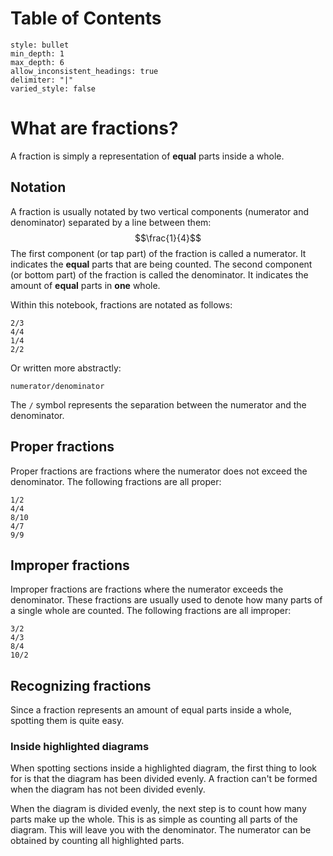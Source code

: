 # Table of Contents
```toc
style: bullet
min_depth: 1
max_depth: 6
allow_inconsistent_headings: true
delimiter: "|"
varied_style: false
```
# What are fractions?
A fraction is simply a representation of **equal** parts inside a whole.

## Notation
A fraction is usually notated by two vertical components (numerator and denominator) separated by a line between them: $$\frac{1}{4}$$
The first component (or tap part) of the fraction is called a numerator. It indicates the **equal** parts that are being counted. The second component (or bottom part) of the fraction is called the denominator. It indicates the amount of **equal** parts in **one** whole.

Within this notebook, fractions are notated as follows:

```
2/3
4/4
1/4
2/2
```

Or written more abstractly:

```
numerator/denominator
```

The `/` symbol represents the separation between the numerator and the denominator.

## Proper fractions
Proper fractions are fractions where the numerator does not exceed the denominator. The following fractions are all proper:

```
1/2
4/4
8/10
4/7
9/9
```

## Improper fractions
Improper fractions are fractions where the numerator exceeds the denominator. These fractions are usually used to denote how many parts of a single whole are counted. The following fractions are all improper:

```
3/2
4/3
8/4
10/2
```

## Recognizing fractions
Since a fraction represents an amount of equal parts inside a whole, spotting them is quite easy.

### Inside highlighted diagrams
When spotting sections inside a highlighted diagram, the first thing to look for is that the diagram has been divided evenly. A fraction can't be formed when the diagram has not been divided evenly.

When the diagram is divided evenly, the next step is to count how many parts make up the whole. This is as simple as counting all parts of the diagram. This will leave you with the denominator. The numerator can be obtained by counting all highlighted parts.

